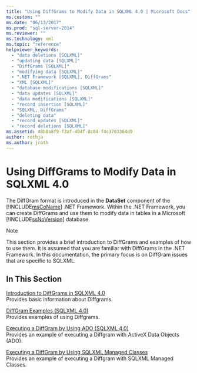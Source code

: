 ```yaml
---
title: "Using DiffGrams to Modify Data in SQLXML 4.0 | Microsoft Docs"
ms.custom: ""
ms.date: "06/13/2017"
ms.prod: "sql-server-2014"
ms.reviewer: ""
ms.technology: xml
ms.topic: "reference"
helpviewer_keywords: 
  - "data deletions [SQLXML]"
  - "updating data [SQLXML]"
  - "DiffGrams [SQLXML]"
  - "modifying data [SQLXML]"
  - ".NET Framework [SQLXML], DiffGrams"
  - "XML [SQLXML]"
  - "database modifications [SQLXML]"
  - "data updates [SQLXML]"
  - "data modifications [SQLXML]"
  - "record insertion [SQLXML]"
  - "SQLXML, DiffGrams"
  - "deleting data"
  - "record updates [SQLXML]"
  - "record deletions [SQLXML]"
ms.assetid: 48b8a8f9-f3af-404f-8c84-f4c3703364d9
author: rothja
ms.author: jroth
---
```

# Using DiffGrams to Modify Data in SQLXML 4.0
  The DiffGram format is introduced in the **DataSet** component of the [!INCLUDE[msCoName](../../../includes/msconame-md.md)] .NET Framework. Within the .NET Framework, you can create DiffGrams and use them to modify data in tables in a Microsoft [!INCLUDE[ssNoVersion](../../../includes/ssnoversion-md.md)] database.  
  
> [!NOTE]  
>  This section provides a brief introduction to DiffGrams and examples of how to use them. It is assumed that you are familiar with DiffGrams in the .NET Framework. In this documentation, the primary focus is on DiffGram issues that are specific to SQLXML.  
  
## In This Section  
 [Introduction to DiffGrams in SQLXML 4.0](introduction-to-diffgrams-in-sqlxml-4-0.md)  
 Provides basic information about Diffgrams.  
  
 [DiffGram Examples &#40;SQLXML 4.0&#41;](diffgram-examples-sqlxml-4-0.md)  
 Provides examples of using Diffgrams.  
  
 [Executing a DiffGram by Using ADO &#40;SQLXML 4.0&#41;](executing-a-diffgram-by-using-ado-sqlxml-4-0.md)  
 Provides an example of executing a Diffgram with ActiveX Data Objects (ADO).  
  
 [Executing a DiffGram by Using SQLXML Managed Classes](../net-framework-classes/sqlxml-4-0-net-framework-support-managed-classes.md)  
 Provides an example of executing a Diffgram with SQLXML Managed Classes.  
  
  
